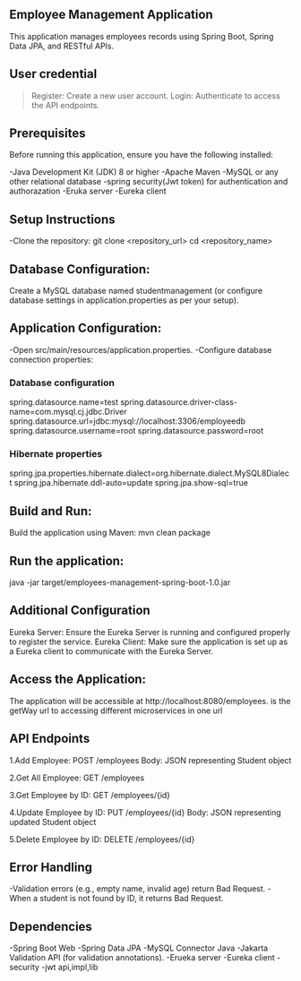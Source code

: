 ## Employee Management Application
This application manages employees records using Spring Boot, Spring Data JPA, and RESTful APIs.


## User credential
> Register: Create a new user account.
> Login: Authenticate to access the API endpoints.

## Prerequisites
Before running this application, ensure you have the following installed:

-Java Development Kit (JDK) 8 or higher
-Apache Maven
-MySQL or any other relational database
-spring security(Jwt token) for authentication and authorazation
-Eruka server
-Eureka client

## Setup Instructions
-Clone the repository:
git clone <repository_url>
cd <repository_name>

## Database Configuration:
Create a MySQL database named studentmanagement (or configure database settings in application.properties as per your setup).

## Application Configuration:
-Open src/main/resources/application.properties.
-Configure database connection properties:

### Database configuration
spring.datasource.name=test
spring.datasource.driver-class-name=com.mysql.cj.jdbc.Driver
spring.datasource.url=jdbc:mysql://localhost:3306/employeedb
spring.datasource.username=root
spring.datasource.password=root

### Hibernate properties
spring.jpa.properties.hibernate.dialect=org.hibernate.dialect.MySQL8Dialect
spring.jpa.hibernate.ddl-auto=update
spring.jpa.show-sql=true

## Build and Run:
Build the application using Maven:
mvn clean package

## Run the application:
java -jar target/employees-management-spring-boot-1.0.jar

## Additional Configuration
Eureka Server: Ensure the Eureka Server is running and configured properly to register the service.
Eureka Client: Make sure the application is set up as a Eureka client to communicate with the Eureka Server.

## Access the Application:
The application will be accessible at http://localhost:8080/employees.
is the getWay url to accessing different microservices in one url

## API Endpoints
1.Add Employee:
POST /employees
Body: JSON representing Student object

2.Get All Employee:
GET /employees

3.Get Employee by ID:
GET /employees/{id}

4.Update Employee by ID:
PUT /employees/{id}
Body: JSON representing updated Student object

5.Delete Employee by ID:
DELETE /employees/{id}

## Error Handling
-Validation errors (e.g., empty name, invalid age) return Bad Request.
-When a student is not found by ID, it returns Bad Request.

## Dependencies
-Spring Boot Web
-Spring Data JPA
-MySQL Connector Java
-Jakarta Validation API (for validation annotations).
-Erueka server
-Eureka client
-security
-jwt api,impl,lib


